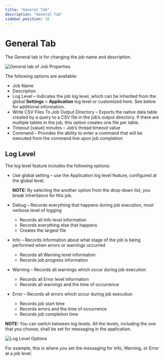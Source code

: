 ```yaml
---
title: "General Tab"
description: "General Tab"
sidebar_position: 10
---
```


# General Tab

The General tab is for changing the job name and description.

![General tab of Job Properties](/img/product_docs/accessanalyzer/11.6/admin/jobs/job/properties/general.webp)

The following options are available:

- Job Name
- Description
- Log Level – Indicates the job log level, which can be inherited from the global **Settings** >
  **Application** log level or customized here. See below for additional information.
- Write CSV Files To Job Output Directory – Exports the native data table created by a query to a
  CSV file in the job’s output directory. If there are multiple tables in the job, this option
  creates one file per table.
- Timeout [value] minutes – Job’s thread timeout value
- Command – Provides the ability to enter a command that will be executed from the command line upon
  job completion

## Log Level

The log level feature includes the following options:

- Use global setting – use the Application log level feature, configured at the global level.

    **NOTE:** By selecting the another option from the drop-down list, you break inheritance for
    this job.

- Debug – Records everything that happens during job execution, most verbose level of logging
    - Records all Info level information
    - Records everything else that happens
    - Creates the largest file
- Info – Records information about what stage of the job is being performed when errors or warnings
  occurred
    - Records all Warning level information
    - Records job progress information
- Warning – Records all warnings which occur during job execution
    - Records all Error level information
    - Records all warnings and the time of occurrence
- Error – Records all errors which occur during job execution
    - Records job start time
    - Records errors and the time of occurrence
    - Records job completion time

**NOTE:** You can switch between log levels. All the levels, including the one that you choose,
shall be set for messaging in the application.

![Log Level Options](/img/product_docs/accessanalyzer/11.6/admin/jobs/job/properties/generalloglevel.webp)

For example, this is where you set the messaging for Info, Warning, or Error at a job level.

